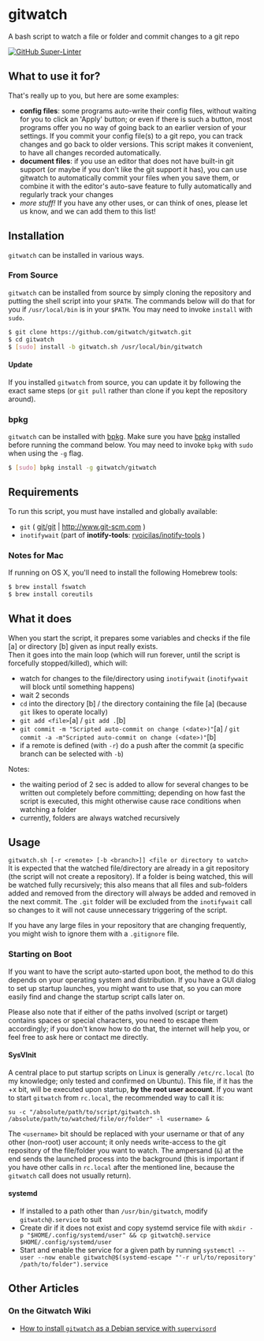# gitwatch

A bash script to watch a file or folder and commit changes to a git repo

[![GitHub Super-Linter](https://github.com/harleypig/gitwatch/worflows/Lint%20Code%20Base/badge.svg)](https://github.com/marketplace/actions/super-linter)

## What to use it for?
That's really up to you, but here are some examples:
* **config files**: some programs auto-write their config files, without waiting for you to click an 'Apply' button; or even if there is such a button, most programs offer you no way of going  back to an earlier version of your settings. If you commit your config file(s) to a git repo, you can track changes and go back to older versions. This script makes it convenient, to have all changes recorded automatically.
* **document files**: if you use an editor that does not have built-in git support (or maybe if you don't like the git support it has), you can use gitwatch to automatically commit your files when you save them, or combine it with the editor's auto-save feature to fully automatically and regularly track your changes
* *more stuff!* If you have any other uses, or can think of ones, please let us know, and we can add them to this list!

## Installation
`gitwatch` can be installed in various ways.

### From Source
`gitwatch` can be installed from source by simply cloning the repository
and putting the shell script into your `$PATH`. The commands below will
do that for you if `/usr/local/bin` is in your `$PATH`. You may need to
invoke `install` with `sudo`.

```sh
$ git clone https://github.com/gitwatch/gitwatch.git
$ cd gitwatch
$ [sudo] install -b gitwatch.sh /usr/local/bin/gitwatch
```
#### Update

If you installed `gitwatch` from source, you can update it by following the exact same steps (or `git pull` rather than clone if you kept the repository around).

### bpkg
`gitwatch` can be installed with [bpkg](https://github.com/bpkg/bpkg). Make
sure you have [bpkg](https://github.com/bpkg/bpkg) installed before
running the command below. You may need to invoke `bpkg` with `sudo`
when using the `-g` flag.

```sh
$ [sudo] bpkg install -g gitwatch/gitwatch
```

## Requirements
To run this script, you must have installed and globally available:
* `git` ( [git/git](https://github.com/git/git) | http://www.git-scm.com )
* `inotifywait` (part of **inotify-tools**: [rvoicilas/inotify-tools](https://github.com/rvoicilas/inotify-tools) )

### Notes for Mac
If running on OS X, you'll need to install the following Homebrew tools:

```sh
$ brew install fswatch
$ brew install coreutils
```


## What it does
When you start the script, it prepares some variables and checks if the file [a] or directory [b] given as input really exists.<br />
Then it goes into the main loop (which will run forever, until the script is forcefully stopped/killed), which will:
* watch for changes to the file/directory using `inotifywait` (`inotifywait` will block until something happens)
* wait 2 seconds
* `cd` into the directory [b] / the directory containing the file [a] \(because `git` likes to operate locally)
* `git add <file>`[a] / `git add .`[b]
* `git commit -m "Scripted auto-commit on change (<date>)"`[a] / `git commit -a -m"Scripted auto-commit on change (<date>)"`[b]
* if a remote is defined (with `-r`) do a push after the commit (a specific branch can be selected with `-b`)

Notes:
* the waiting period of 2 sec is added to allow for several changes to be written out completely before committing; depending on how fast the script is executed, this might otherwise cause race conditions when watching a folder
* currently, folders are always watched recursively

## Usage
`gitwatch.sh [-r <remote> [-b <branch>]] <file or directory to watch>`<br />
It is expected that the watched file/directory are already in a git repository (the script will not create a repository). If a folder is being watched, this will be watched fully recursively; this also means that all files and sub-folders added and removed from the directory will always be added and removed in the next commit. The `.git` folder will be excluded from the `inotifywait` call so changes to it will not cause unnecessary triggering of the script.

If you have any large files in your repository that are changing frequently, you might wish to ignore them with a `.gitignore` file. 

### Starting on Boot

If you want to have the script auto-started upon boot, the method to do this depends on your operating system and distribution. If you have a GUI dialog to set up startup launches, you might want to use that, so you can more easily find and change the startup script calls later on.

Please also note that if either of the paths involved (script or target) contains spaces or special characters, you need to escape them accordingly; if you don't know how to do that, the internet will help you, or feel free to ask here or contact me directly.

#### SysVInit

A central place to put startup scripts on Linux is generally `/etc/rc.local` (to my knowledge; only tested and confirmed on Ubuntu). This file, if it has the +x bit, will be executed upon startup, **by the root user account**. If you want to start `gitwatch` from `rc.local`, the recommended way to call it is:

`su -c "/absolute/path/to/script/gitwatch.sh /absolute/path/to/watched/file/or/folder" -l <username> &`

The `<username>` bit should be replaced with your username or that of any other (non-root) user account; it only needs write-access to the git repository of the file/folder you want to watch. The ampersand (`&`) at the end sends the launched process into the background (this is important if you have other calls in `rc.local` after the mentioned line, because the `gitwatch` call does not usually return).

#### systemd

- If installed to a path other than `/usr/bin/gitwatch`, modify `gitwatch@.service` to suit
- Create dir if it does not exist and copy systemd service file with `mkdir -p "$HOME/.config/systemd/user" && cp gitwatch@.service $HOME/.config/systemd/user`
- Start and enable the service for a given path by running `systemctl --user --now enable gitwatch@$(systemd-escape "'-r url/to/repository' /path/to/folder").service`

## Other Articles
### On the Gitwatch Wiki
* [How to install `gitwatch` as a Debian service with `supervisord`](https://github.com/gitwatch/gitwatch/wiki/gitwatch-as-a-service-on-Debian-with-supervisord)
